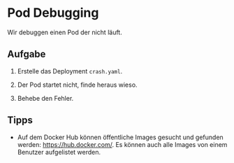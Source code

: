 # Pod Debugging

Wir debuggen einen Pod der nicht läuft.

## Aufgabe

1. Erstelle das Deployment `crash.yaml`.

2. Der Pod startet nicht, finde heraus wieso.

3. Behebe den Fehler.


## Tipps

* Auf dem Docker Hub können öffentliche Images gesucht und gefunden werden: https://hub.docker.com/. Es können auch alle Images von einem Benutzer aufgelistet werden.
